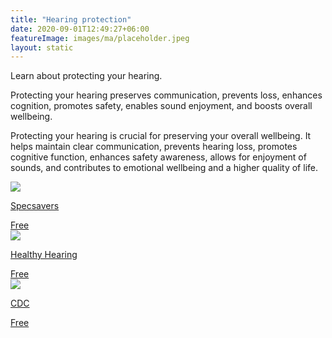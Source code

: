 ```yaml
---
title: "Hearing protection"
date: 2020-09-01T12:49:27+06:00
featureImage: images/ma/placeholder.jpeg
layout: static
---
```


Learn about protecting your hearing.

Protecting your hearing preserves communication, prevents loss, enhances cognition, promotes safety, enables sound enjoyment, and boosts overall wellbeing.

Protecting your hearing is crucial for preserving your overall wellbeing. It helps maintain clear communication, prevents hearing loss, promotes cognitive function, enhances safety awareness, allows for enjoyment of sounds, and contributes to emotional wellbeing and a higher quality of life.

<a class="ma-link" href="https://www.specsavers.co.uk/hearing/hearing-protection"><div class="ma-card ma-card-Health"><div class="ma-icon"><img src ="/images/Icon-check - health - opacity.svg"/></div><div class="ma-name"><p>Specsavers</p></div><div class="ma-paid-text"><span>Free</span></div></div></a><a class="ma-link" href="https://www.healthyhearing.com/help/hearing-loss/prevention"><div class="ma-card ma-card-Health"><div class="ma-icon"><img src ="/images/Icon-check - health - opacity.svg"/></div><div class="ma-name"><p>Healthy Hearing</p></div><div class="ma-paid-text"><span>Free</span></div></div></a><a class="ma-link" href="https://www.cdc.gov/nceh/hearing_loss/infographic/"><div class="ma-card ma-card-Health"><div class="ma-icon"><img src ="/images/Icon-check - health - opacity.svg"/></div><div class="ma-name"><p>CDC</p></div><div class="ma-paid-text"><span>Free</span></div></div></a>  

<br/><br/>






